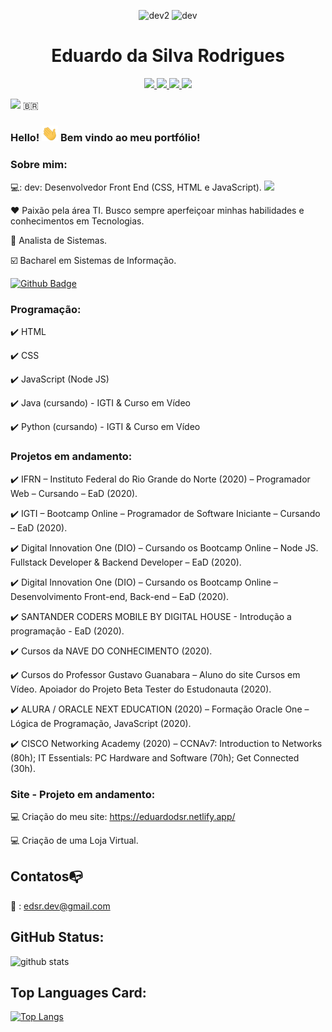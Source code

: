 <p align="center">
  <img src=https://github.com/eduardodsr/mypage/blob/master/dev2.gif?raw=true" alt="dev2" width="150px" />
  <img src=https://github.com/eduardodsr/mypage/blob/master/dev.gif?raw=true" alt="dev" width="150px" />
</p>
<h1 align="center"> Eduardo da Silva Rodrigues </h1>

<p align="center">
  <a
    href="https://eduardodsr.netlify.app/"
    alt="Eduardo Rodrigues"
    target="blank"
  >
    <img src="https://img.shields.io/badge/-eduardodsr.netlify.app-0e2c54?style=flat-square&logo=chrome&logoColor=white" />
  </a>
  <a
    href="mailto:edsr.dev@gmail.com" 
    alt="Email"
    target="blank"
  >
    <img src="https://img.shields.io/badge/-Email-B23121?style=flat-square&logo=gmail&logoColor=white" />
  </a>
  <a
    href="https://www.linkedin.com/in/edsr/" 
    alt="LinkedIn"
    target="blank"
  >
    <img src="https://img.shields.io/badge/-LinkedIn-0E76A8?style=flat-square&logo=Linkedin&logoColor=white" />
  </a>
   <a
    href="https://www.instagram.com/edsr.dev/?hl=pt-br" 
    alt="Instagram"
    target="blank"
  >
    <img src="https://img.shields.io/badge/-Instagram-C13584?style=flat-square&logo=Instagram&logoColor=white" />
  </a>
</p>

<img style="margin: 0 auto" src="https://github.com/eduardodsr/mypage/blob/master/brazil.gif" height="25"> :brazil:

### Hello! <img style="margin: 0 auto" src="https://github.com/ABSphreak/ABSphreak/blob/master/gifs/Hi.gif" height="25"> Bem vindo ao meu portfólio!

### Sobre mim:

💻: dev: Desenvolvedor Front End (CSS, HTML e JavaScript). </code><img style="margin: 0 auto" src="https://github.com/eduardodsr/mypage/blob/master/FrontEnd.jpg" height="40"></code> 

:heart: Paixão pela área TI. Busco sempre aperfeiçoar minhas habilidades e conhecimentos em Tecnologias.

:bookmark: Analista de Sistemas.  

:ballot_box_with_check: Bacharel em Sistemas de Informação. 

[![Github Badge](https://img.shields.io/badge/-Github-000?style=flat-square&logo=Github&logoColor=white&link=https://github.com/eduardodsr/)](https://github.com/eduardodsr/)

### Programação:

✔️ HTML

✔️ CSS

✔️ JavaScript (Node JS)

✔️ Java (cursando) - IGTI & Curso em Vídeo

✔️ Python (cursando) - IGTI & Curso em Vídeo


### Projetos em andamento:

✔️ IFRN – Instituto Federal do Rio Grande do Norte (2020) – Programador Web – Cursando – EaD (2020).

✔️ IGTI – Bootcamp Online – Programador de Software Iniciante – Cursando – EaD (2020).

✔️ Digital Innovation One (DIO) – Cursando os Bootcamp Online – Node JS. Fullstack Developer & Backend Developer – EaD (2020). 

✔️ Digital Innovation One (DIO) – Cursando os Bootcamp Online – Desenvolvimento Front-end, Back-end – EaD (2020).

✔️ SANTANDER CODERS MOBILE BY DIGITAL HOUSE - Introdução a programação - EaD (2020).

✔️ Cursos da NAVE DO CONHECIMENTO (2020).

✔️ Cursos do Professor Gustavo Guanabara – Aluno do site Cursos em Vídeo. Apoiador do Projeto Beta Tester do Estudonauta (2020).

✔️ ALURA / ORACLE NEXT EDUCATION (2020) – Formação Oracle One – Lógica de Programação, JavaScript (2020). 

✔️ CISCO Networking Academy (2020) – CCNAv7: Introduction to Networks (80h); IT Essentials: PC Hardware and Software (70h); Get Connected (30h). 


### Site - Projeto em andamento:

:computer: Criação do meu site: <https://eduardodsr.netlify.app/>

:computer: Criação de uma Loja Virtual.

## Contatos:mailbox_with_no_mail:

:email: : edsr.dev@gmail.com

## GitHub Status:

![github stats](https://github-readme-stats.vercel.app/api?username=eduardodsr&show_icons=true)

## Top Languages Card:

[![Top Langs](https://github-readme-stats.vercel.app/api/top-langs/?username=eduardodsr)](https://github.com/eduardodsr/github-readme-stats)

